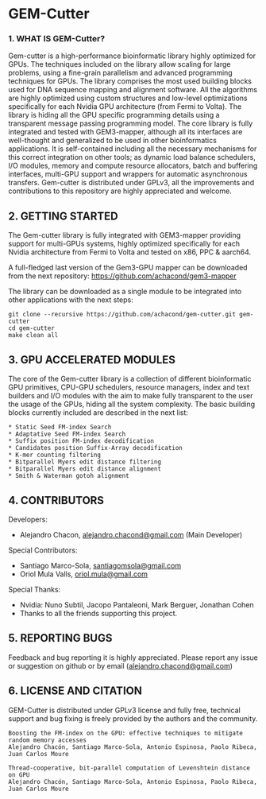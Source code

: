 # GEM-Cutter

### 1. WHAT IS GEM-Cutter?

Gem-cutter is a high-performance bioinformatic library highly optimized for GPUs. The techniques included on the library allow scaling for large problems, using a fine-grain parallelism and advanced programming techniques for GPUs. The library comprises the most used building blocks used for DNA sequence mapping and alignment software. All the algorithms are highly optimized using custom structures and low-level optimizations specifically for each Nvidia GPU architecture (from Fermi to Volta). The library is hiding all the GPU specific programming details using a transparent message passing programming model. The core library is fully integrated and tested with GEM3-mapper, although all its interfaces are well-thought and generalized to be used in other bioinformatics applications. It is self-contained including all the necessary mechanisms for this correct integration on other tools; as dynamic load balance schedulers, I/O modules, memory and compute resource allocators, batch and buffering interfaces, multi-GPU support and wrappers for automatic asynchronous transfers. Gem-cutter is distributed under GPLv3, all the improvements and contributions to this repository are highly appreciated and welcome.

## 2. GETTING STARTED

The Gem-cutter library is fully integrated with GEM3-mapper providing support for multi-GPUs systems, highly optimized specifically for each Nvidia architecture from Fermi to Volta and tested on x86, PPC & aarch64.

A full-fledged last version of the Gem3-GPU mapper can be downloaded from the next repository:
https://github.com/achacond/gem3-mapper

The library can be downloaded as a single module to be integrated into other applications with the next steps:
```
git clone --recursive https://github.com/achacond/gem-cutter.git gem-cutter
cd gem-cutter
make clean all
```

## 3. GPU ACCELERATED MODULES

The core of the Gem-cutter library is a collection of different bioinformatic GPU primitives, CPU-GPU schedulers, resource managers, index and text builders and I/O modules with the aim to make fully transparent to the user the usage of the GPUs, hiding all the system complexity. 
The basic building blocks currently included are described in the next list:

```
* Static Seed FM-index Search
* Adaptative Seed FM-index Search
* Suffix position FM-index decodification
* Candidates position Suffix-Array decodification
* K-mer counting filtering
* Bitparallel Myers edit distance filtering
* Bitparallel Myers edit distance alignment 
* Smith & Waterman gotoh alignment
```

## 4. CONTRIBUTORS

Developers: 
* Alejandro Chacon, <alejandro.chacond@gmail.com> (Main Developer)

Special Contributors:
* Santiago Marco-Sola, <santiagomsola@gmail.com>
* Oriol Mula Valls, <oriol.mula@gmail.com>

Special Thanks:
* Nvidia: Nuno Subtil, Jacopo Pantaleoni, Mark Berguer, Jonathan Cohen
* Thanks to all the friends supporting this project.

## 5. REPORTING BUGS

Feedback and bug reporting it is highly appreciated. 
Please report any issue or suggestion on github or by email (alejandro.chacond@gmail.com) 

## 6. LICENSE AND CITATION

GEM-Cutter is distributed under GPLv3 license and fully free, technical support and bug fixing is freely provided by the authors and the community.

```
Boosting the FM-index on the GPU: effective techniques to mitigate random memory accesses
Alejandro Chacón, Santiago Marco-Sola, Antonio Espinosa, Paolo Ribeca, Juan Carlos Moure

Thread-cooperative, bit-parallel computation of Levenshtein distance on GPU 
Alejandro Chacón, Santiago Marco-Sola, Antonio Espinosa, Paolo Ribeca, Juan Carlos Moure
```


